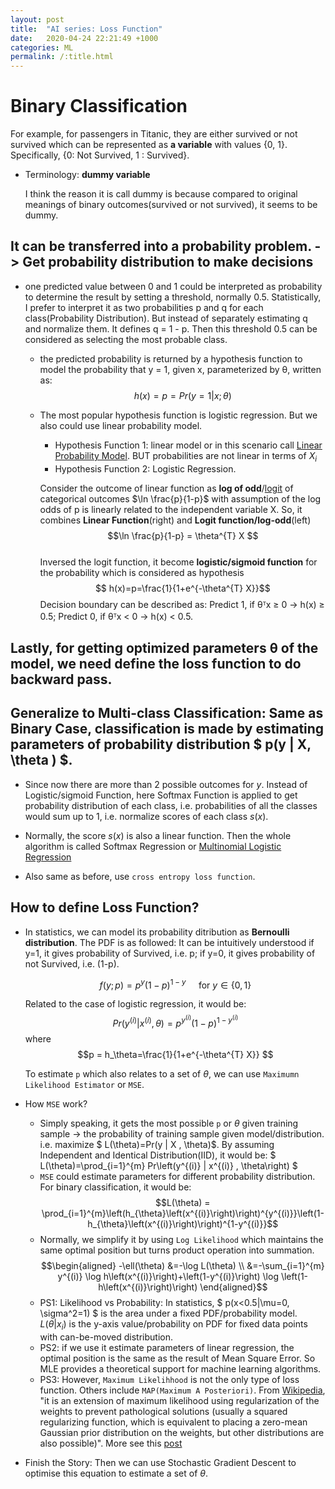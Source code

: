 ```yaml
---
layout: post
title:  "AI series: Loss Function"
date:   2020-04-24 22:21:49 +1000
categories: ML
permalink: /:title.html
---
```


# Binary Classification

For example, for passengers in Titanic, they are either survived or not survived which can be represented as **a variable** with values {0, 1}. Specifically,  {0: Not Survived, 1 : Survived}. 

* Terminology: **dummy variable** 

    I think the reason it is call dummy is because compared to original meanings of binary outcomes(survived or not survived), it seems to be dummy.

## It can be transferred into a probability problem. -> Get probability distribution to make decisions

* one predicted value between 0 and 1 could be interpreted as probability to determine the result by setting a threshold, normally 0.5. Statistically, I prefer to interpret it as two probabilities p and q for each class(Probability Distribution). But instead of separately estimating q and normalize them. It defines q = 1 - p. Then this threshold 0.5 can be considered as selecting the most probable class.
    * the predicted probability is returned by a hypothesis function to model the probability that y = 1, given x, parameterized by θ, written as: 
       $$ h(x) = p=Pr(y = 1|x; θ) $$
    * The most popular hypothesis function is logistic regression. But we also could use linear probability model.
        + Hypothesis Function 1: linear model or in this scenario call [Linear Probability Model](https://en.wikipedia.org/wiki/Dummy_variable_(statistics)#Linear_probability_model). BUT  probabilities are not linear in terms of $X_i$
        + Hypothesis Function 2: Logistic Regression. 
        
        Consider the outcome of linear function as **log of odd**/[logit](https://en.wikipedia.org/wiki/Logit) of categorical outcomes $\ln \frac{p}{1-p}$ with assumption of the log odds of p is linearly related to the independent variable X. So, it combines **Linear Function**(right) and **Logit function/log-odd**(left) 
        $$\ln \frac{p}{1-p} = \theta^{T} X $$  
        Inversed the logit function, it become **logistic/sigmoid function** for the probability which is considered as hypothesis
        $$ h(x)=p=\frac{1}{1+e^{-\theta^{T} X}}$$
         Decision boundary can be described as: Predict 1, if θᵀx ≥ 0 → h(x) ≥ 0.5; Predict 0, if θᵀx < 0 → h(x) < 0.5.
    
## Lastly, for getting optimized parameters θ of the model, we need define the loss function to do backward pass.



## Generalize to Multi-class Classification: Same as Binary Case, classification is made by estimating parameters of probability distribution $ p(y | X, \theta ) $.

*  Since now there are more than 2 possible outcomes for $y$. Instead of Logistic/sigmoid Function, here Softmax Function is applied to get probability distribution of each class, i.e. probabilities of all the classes would sum up to 1, i.e. normalize scores of each class $s(x)$. 

* Normally, the score $s(x)$ is also a linear function. Then the whole algorithm is called Softmax Regression or [Multinomial Logistic Regression](https://en.wikipedia.org/wiki/Multinomial_logistic_regression)

* Also same as before, use `cross entropy loss function`.



## How to define Loss Function?

* In statistics, we can model its probability ditribution as **Bernoulli distribution**. The PDF is as followed:  It can be intuitively understood if y=1, it gives probability of Survived, i.e. p; if y=0, it gives probability of not Survived, i.e. (1-p).

    $$f(y ; p)=p^{y}(1-p)^{1-y} \quad \text { for } y \in\{0,1\}$$
    
    Related to the case of logistic regression, it would be: $$ Pr\left(y^{(i)} | x^{(i)} , \theta\right)=p^{y^{(i)}} (1-p)^{1-y^{(i)}}$$ where $$p = h_\theta=\frac{1}{1+e^{-\theta^{T} X}} $$
    
    To estimate `p` which also relates to a set of $\theta$, we can use `Maximumn Likelihood Estimator` or `MSE`.
    
* How `MSE` work? 
    + Simply speaking, it gets the most possible `p` or $\theta$ given training sample -> the probability of training sample given model/distribution. i.e. maximize $  L(\theta)=Pr(y | X , \theta)$. By assuming Independent and Identical Distribution(IID), it would be:
$ L(\theta)=\prod_{i=1}^{m} Pr\left(y^{(i)} | x^{(i)} , \theta\right) $
    + `MSE` could estimate parameters for different probability distribution. For binary classification, it would be: 
    $$L(\theta) = \prod_{i=1}^{m}\left(h_{\theta}\left(x^{(i)}\right)\right)^{y^{(i)}}\left(1-h_{\theta}\left(x^{(i)}\right)\right)^{1-y^{(i)}}$$
    + Normally, we simplify it by using `Log Likelihood` which maintains the same optimal position but turns product operation into summation.
    $$\begin{aligned} -\ell(\theta) &=-\log L(\theta) \\ &=-\sum_{i=1}^{m} y^{(i)} \log h\left(x^{(i)}\right)+\left(1-y^{(i)}\right) \log \left(1-h\left(x^{(i)}\right)\right) \end{aligned}$$
    + PS1: Likelihood vs Probability: In statistics, $ p(x<0.5|\mu=0, \sigma^2=1) $ is the area under a fixed PDF/probability model. $L(\theta|x_i)$ is the y-axis value/probability on PDF for fixed data points with can-be-moved distribution.
    + PS2: if we use it estimate parameters of linear regression, the optimal position is the same as the result of Mean Square Error. So MLE provides a theoretical support for machine learning algorithms.
    + PS3: However, `Maximum Likelihhood` is not the only type of loss function. Others include `MAP(Maximum A Posteriori)`. From [Wikipedia](https://en.wikipedia.org/wiki/Multinomial_logistic_regression), "it is an extension of maximum likelihood using regularization of the weights to prevent pathological solutions (usually a squared regularizing function, which is equivalent to placing a zero-mean Gaussian prior distribution on the weights, but other distributions are also possible)". More see this [post](https://blog.metaflow.fr/ml-notes-why-the-log-likelihood-24f7b6c40f83)
   
* Finish the Story: Then we can use Stochastic Gradient Descent to optimise this equation to estimate a set of $\theta$.
        
  
    

     
  


​     
